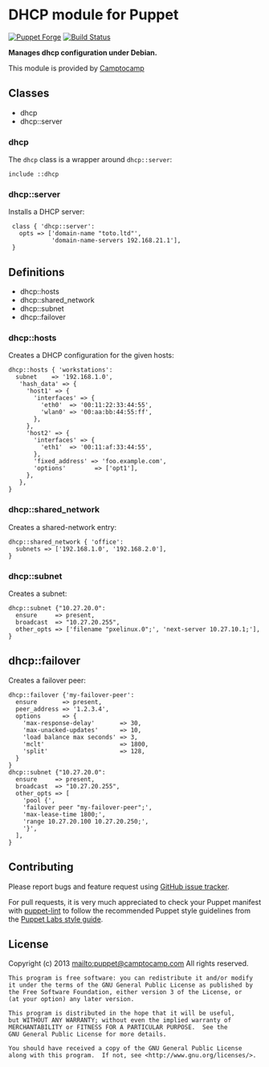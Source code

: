 # DHCP module for Puppet

[![Puppet Forge](http://img.shields.io/puppetforge/v/camptocamp/dhcp.svg)](https://forge.puppetlabs.com/camptocamp/dhcp)
[![Build Status](https://travis-ci.org/camptocamp/puppet-dhcp.png?branch=master)](https://travis-ci.org/camptocamp/puppet-dhcp)

**Manages dhcp configuration under Debian.**

This module is provided by [Camptocamp](http://www.camptocamp.com/)

## Classes

* dhcp
* dhcp::server

### dhcp

The `dhcp` class is a wrapper around `dhcp::server`:

    include ::dhcp

### dhcp::server

Installs a DHCP server:

     class { 'dhcp::server':
       opts => ['domain-name "toto.ltd"',
                'domain-name-servers 192.168.21.1'],
     }

## Definitions

* dhcp::hosts
* dhcp::shared\_network
* dhcp::subnet
* dhcp::failover

### dhcp::hosts

Creates a DHCP configuration for the given hosts:

    dhcp::hosts { 'workstations':
      subnet    => '192.168.1.0',
       'hash_data' => {
         'host1' => {
           'interfaces' => {
             'eth0'  => '00:11:22:33:44:55',
             'wlan0' => '00:aa:bb:44:55:ff',
           },
         },
         'host2' => {
           'interfaces' => {
             'eth1'  => '00:11:af:33:44:55',
           },
           'fixed_address' => 'foo.example.com',
           'options'        => ['opt1'],
         },
       },
    }

### dhcp::shared\_network

Creates a shared-network entry:

    dhcp::shared_network { 'office':
      subnets => ['192.168.1.0', '192.168.2.0'],
    }

### dhcp::subnet

Creates a subnet:

    dhcp::subnet {"10.27.20.0":
      ensure     => present,
      broadcast  => "10.27.20.255",
      other_opts => ['filename "pxelinux.0";', 'next-server 10.27.10.1;'],
    }

## dhcp::failover

Creates a failover peer:

    dhcp::failover {'my-failover-peer':
      ensure       => present,
      peer_address => '1.2.3.4',
      options      => {
        'max-response-delay'       => 30,
        'max-unacked-updates'      => 10,
        'load balance max seconds' => 3,
        'mclt'                     => 1800,
        'split'                    => 128,
      }
    }
    dhcp::subnet {"10.27.20.0":
      ensure     => present,
      broadcast  => "10.27.20.255",
      other_opts => [
        'pool {',
        'failover peer "my-failover-peer";',
        'max-lease-time 1800;',
        'range 10.27.20.100 10.27.20.250;',
        '}',
      ],
    }


## Contributing

Please report bugs and feature request using [GitHub issue
tracker](https://github.com/camptocamp/puppet-dhcp/issues).

For pull requests, it is very much appreciated to check your Puppet manifest
with [puppet-lint](http://puppet-lint.com) to follow the recommended Puppet style guidelines from the
[Puppet Labs style guide](http://docs.puppetlabs.com/guides/style_guide.html).

## License

Copyright (c) 2013 <mailto:puppet@camptocamp.com> All rights reserved.

    This program is free software: you can redistribute it and/or modify
    it under the terms of the GNU General Public License as published by
    the Free Software Foundation, either version 3 of the License, or
    (at your option) any later version.
    
    This program is distributed in the hope that it will be useful,
    but WITHOUT ANY WARRANTY; without even the implied warranty of
    MERCHANTABILITY or FITNESS FOR A PARTICULAR PURPOSE.  See the
    GNU General Public License for more details.
    
    You should have received a copy of the GNU General Public License
    along with this program.  If not, see <http://www.gnu.org/licenses/>.

